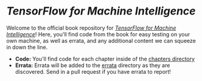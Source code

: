 # _TensorFlow for Machine Intelligence_

Welcome to the official book repository for [_TensorFlow for Machine Intelligence_](https://bleedingedgepress.com/tensor-flow-for-machine-intelligence/)! Here, you'll find code from the book for easy testing on your own machine, as well as errata, and any additional content we can squeeze in down the line.

* **Code:** You'll find code for each chapter inside of the [chapters directory](https://github.com/backstopmedia/tensorflowbook/tree/master/chapters)
* **Errata:** Errata will be added to the [errata](https://github.com/backstopmedia/tensorflowbook/tree/master/errata) directory as they are discovered. Send in a pull request if you have errata to report!
